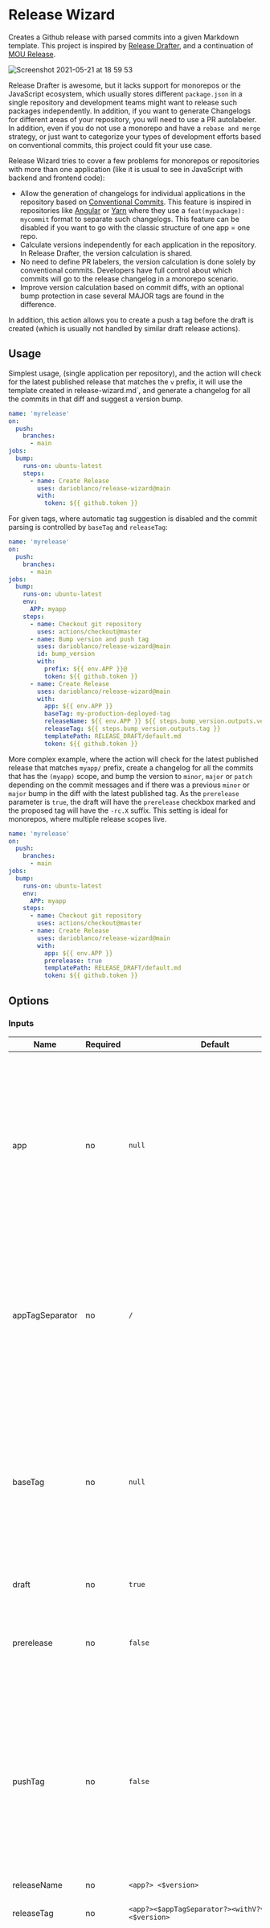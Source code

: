 # Release Wizard

Creates a Github release with parsed commits into a given Markdown template. This project is
inspired by [Release Drafter](https://github.com/marketplace/actions/release-drafter),
and a continuation of [MOU Release](https://github.com/minddocdev/mou-release-action).

![Screenshot 2021-05-21 at 18 59 53](https://user-images.githubusercontent.com/1042520/119172981-dea94d80-ba66-11eb-83a7-b4278b15d5ec.png)

Release Drafter is awesome, but it lacks support for monorepos or the JavaScript ecosystem, which
usually stores different `package.json` in a single repository and development teams might want
to release such packages independently. In addition, if you want to generate Changelogs for
different areas of your repository, you will need to use a PR autolabeler. In addition, even
if you do not use a monorepo and have a `rebase and merge` strategy, or just want to categorize
your types of development efforts based on conventional commits, this project could fit your
use case.

Release Wizard tries to cover a few problems for monorepos or repositories with more than one
application (like it is usual to see in JavaScript with backend and frontend code):

- Allow the generation of changelogs for individual applications in the repository based on
  [Conventional Commits](https://www.conventionalcommits.org/en/v1.0.0/). This feature is inspired
  in repositories like [Angular](https://github.com/angular/angular/commits/master) or
  [Yarn](https://github.com/yarnpkg/berry) where they use a `feat(mypackage): mycommit` format to
  separate such changelogs. This feature can be disabled if you want to go with the classic
  structure of one app = one repo.
- Calculate versions independently for each application in the repository. In Release Drafter, the
  version calculation is shared.
- No need to define PR labelers, the version calculation is done solely by conventional commits.
  Developers have full control about which commits will go to the release changelog in a monorepo
  scenario.
- Improve version calculation based on commit diffs, with an optional bump protection in case
  several MAJOR tags are found in the difference.

In addition, this action allows you to create a push a tag before the draft is created (which is
usually not handled by similar draft release actions).

## Usage

Simplest usage, (single application per repository), and the action will check for
the latest published release that matches the `v` prefix, it will use the template created in
release-wizard.md`, and generate a changelog for all the commits in that diff and suggest a version bump.

```yaml
name: 'myrelease'
on:
  push:
    branches:
      - main
jobs:
  bump:
    runs-on: ubuntu-latest
    steps:
      - name: Create Release
        uses: darioblanco/release-wizard@main
        with:
          token: ${{ github.token }}
```

For given tags, where automatic tag suggestion is disabled and the commit parsing is controlled
by `baseTag` and `releaseTag`:

```yaml
name: 'myrelease'
on:
  push:
    branches:
      - main
jobs:
  bump:
    runs-on: ubuntu-latest
    env:
      APP: myapp
    steps:
      - name: Checkout git repository
        uses: actions/checkout@master
      - name: Bump version and push tag
        uses: darioblanco/release-wizard@main
        id: bump_version
        with:
          prefix: ${{ env.APP }}@
          token: ${{ github.token }}
      - name: Create Release
        uses: darioblanco/release-wizard@main
        with:
          app: ${{ env.APP }}
          baseTag: my-production-deployed-tag
          releaseName: ${{ env.APP }} ${{ steps.bump_version.outputs.version }}
          releaseTag: ${{ steps.bump_version.outputs.tag }}
          templatePath: RELEASE_DRAFT/default.md
          token: ${{ github.token }}
```

More complex example, where the action will check for the latest published release that matches
`myapp/` prefix, create a changelog for all the commits that has the `(myapp)` scope,
and bump the version to `minor`, `major` or `patch` depending on the commit messages and if there
was a previous `minor` or `major` bump in the diff with the latest published tag.
As the `prerelease` parameter is `true`, the draft will have the `prerelease` checkbox marked and
the proposed tag will have the `-rc.X` suffix.
This setting is ideal for monorepos, where multiple release scopes live.

```yaml
name: 'myrelease'
on:
  push:
    branches:
      - main
jobs:
  bump:
    runs-on: ubuntu-latest
    env:
      APP: myapp
    steps:
      - name: Checkout git repository
        uses: actions/checkout@master
      - name: Create Release
        uses: darioblanco/release-wizard@main
        with:
          app: ${{ env.APP }}
          prerelease: true
          templatePath: RELEASE_DRAFT/default.md
          token: ${{ github.token }}
```

## Options

### Inputs

| Name            | Required | Default                                         | Description                                                                                                                                                                                                                                                                           |
| --------------- | -------- | ----------------------------------------------- | ------------------------------------------------------------------------------------------------------------------------------------------------------------------------------------------------------------------------------------------------------------------------------------- |
| app             | no       | `null`                                          | The name of the app involved in the release. Creates tag and render commits for a specific scope, based on the given app name. Scopes from commits are analyzed for commits that follow the Angular commit style, e.g. `<type>(<app>): my commit title` or `(<app>): my commit title` |
| appTagSeparator | no       | `/`                                             | The separator for the tags if `app` is given. For example, if `@` is provided, the version calculated for such app will be based on `myapp@myversion`. Defaults to `/`, as it is common to see the `myapp/myversion` format.                                                          |
| baseTag         | no       | `null`                                          | The tag that will be used as base for git commit comparison, instead of the automatic detection of latest published release. The commits will be formatted into a Markdown list and replaced into the `$CHANGES` variable for the given `templatePath` template file.                 |
| draft           | no       | `true`                                          | Publish release draft.                                                                                                                                                                                                                                                                |
| prerelease      | no       | `false`                                         | Mark release as prerelease when creating. This will ignore `major`, `minor` and `patch` bump suggestions and propose a [prerelease](https://github.com/npm/node-semver#prerelease-tags).                                                                                              |
| pushTag         | no       | `false`                                         | Creates and pushes the automatic calculated tag before creating the release. Useful if you want the action to handle tags for you when publishing drafts. By default, a release draft won't create the tag, which only happens when it is published.                                  |
| releaseName     | no       | `<app?> <$version>`                             | The title of the release                                                                                                                                                                                                                                                              |
| releaseTag      | no       | `<app?><$appTagSeparator?><withV?v:><$version>` | The git tag that belongs to the release.                                                                                                                                                                                                                                              |
| taskBaseUrl     | no       | `https://<mygithuborg>.atlassian.net/browse`    | The base url to append for a detected task (do not set a trailing `/`). By default, it will create a url based on your Github organization.                                                                                                                                           |
| taskPrefix      | no       | `JIR-`                                          | The prefix that identifies task ids in the commits.                                                                                                                                                                                                                                   |
| templatePath    | no       | `release-wizard.md`                             | The path for the Markdown template that will be used to create the release body, relative to `.github/`.                                                                                                                                                                              |
| token           | yes      |                                                 | The token to access Github's API.                                                                                                                                                                                                                                                     |
| withV           | no       | `true`                                          | Prefix the calculated version with `v`                                                                                                                                                                                                                                                |

### Outputs

| Name             | Description                                                                     |
| ---------------- | ------------------------------------------------------------------------------- |
| changes          | A JSON array with the list of commit sha that are involved in the release.      |
| new_tag          | The newly created tag that will reference the release.                          |
| new_version      | The newly created version that belongs to the tag.                              |
| html_url         | The browser url linking to Github's release.                                    |
| tasks            | A JSON array with the list of project management tasks involved in the release. |
| previous_tag     | The previously detected tag that was bumped by the action.                      |
| previous_version | The previously detected version that was bumped by the action.                  |
| pull_requests    | A JSON array with the list of Github pull requests involved in the release.     |
| release_id       | The release id given by Github's API.                                           |
| upload_url       | The url used for uploading release artifacts.                                   |

## Template

Create a Markdown template that will be used for the release body. Reference it with the
`templatePath` input. For example:

```md
# $APP $VERSION release

## Changelog

$CHANGES

## JIRA Tasks

$TASKS

## Pull Requests

$PULL_REQUESTS

## Checklist

- [ ] Check 1

  - [ ] Check 1.2

- [ ] Check 2

## Stakeholders

- [ ] Stakeholder 1
- [ ] Stakeholder 2
```

### Template variables

The action will replace the following variables:

- `$APP`: the `app` input.
- `$VERSION`: the updated version without `tagPrefix`.
- `$CHANGES`: the rendered list of commit messages. See [commit format](#commit-format).
  Commits will be detected if a `baseRef` is given or if another previous (and matching) tag was
  pushed to the repository and its release was published (automatic detection).
- `$TASKS`: the bullet list of detected tasks. See [task format](#task-format).
- `$PULL_REQUESTS`: the list of Github PRs. See [PR format](#pr-format).
- `$CONTRIBUTORS`: the list of authors for the release diff.

#### Commit format

If your commits follow the expected [commit style](#commit-types)
the action will automatically categorize them in `$CHANGES` like in the following example:

![Screenshot 2021-05-21 at 19 19 34](https://user-images.githubusercontent.com/1042520/119175133-c0911c80-ba69-11eb-8b59-47a623ce792a.png)

In this case, all commits that will be added to the production release are displayed here. The ones
that did not follow any commit style where at the top of the changelog without a category.

If the `app` input is given, commits that only have the `(<app>)` scope will be shown.
Being `<app>` the input given to the action.

Of course, in case you do not want to follow a specific commit style at all,
all changes will rendered without any fancy categorization:

![Screenshot 2021-05-21 at 19 19 46](https://user-images.githubusercontent.com/1042520/119175166-c7b82a80-ba69-11eb-8540-986c763d19b9.png)

#### Task format

Tasks are detected with the given `taskPrefix` and the hyperlink is created with `taskBaseUrl`.
If none of these parameters are given, a default `JIRA-` prefix and
`https://<REPO_ORG>.atlassian.net/browse` values are used.

The output is a bullet list:

![Screenshot 2021-05-21 at 19 19 56](https://user-images.githubusercontent.com/1042520/119175185-cd157500-ba69-11eb-9ac2-a3da83591058.png)

#### PR format

In addition, you can render project management tasks and PRs. The PR rendering follows Github's
format (where squash and rebase commits output `(#<PR_ID>)`).

![Screenshot 2021-05-21 at 19 20 05](https://user-images.githubusercontent.com/1042520/119175206-d272bf80-ba69-11eb-8f78-2892e7f31b4c.png)

## Commit style

In case you want to take full power of changelog categories, the action offers a way to classify
them in the release body.

### Commit Message Conventions

The commit style follows [Conventional Commits](https://www.conventionalcommits.org/),
and is able to group changes in the changelog if some specific types are given.

#### Type

The following commit _types_ are detected (using `<type>:` or `<type>(<scope>):` at
the beginning of the commit message or in the Github squash line):

- `feat`: a new feature
- `fix`: a bug fix
- `perf`: a code change that improves performance
- `docs`: documentation only changes
- `style`: changes that do not affect the meaning of the code (lint changes)
- `refactor`: a code change that neither fixes a bug nor adds a feature
- `test`: adding missing tests or correcting existing tests
- `chore`: changes that affect the system or external development dependencies
- `build`: as an alternative to `chore`, but with very similar m eaning
  (updated in `Angular` commit style)
- `ci`: changes for CI configuration files and scripts

#### Scope

The _scope_ is required when an `app` is given, in order to only generate a changelog
for those commits that belong to the specific app. Therefore, all relevant commit messages
should have the `<type>(<scope>):` or `(<scope>):` format
(though the latter is not considered a conventional commit).
Scope should be equal to the given `app` input.

### Automatic semantic version type detection

By default, all release versions will be bumped using `PATCH`. Therefore, this action defines
different logic to bump using `MINOR` and `MAJOR`.

#### `MINOR` bumps

If there is a `feat` in the commit diff between the latest published release and the current one,
the action will suggest a `MINOR` release bump. This release type should only be used when new
features are deployed to production.

As an alternative, it will also do a `MINOR` bump if there is a `#MINOR` string found
in any commit message from the diff.

#### `MAJOR` bumps

If there is a `#MAJOR` string found in any commit message from the diff, the action will suggest
a `MAJOR` release bump. As this release type involves backwards incompatible changes, the behavior
should be fully controlled by the user.

## Development

Install dependencies

```bash
yarn
```

Compile typescript

```bash
yarn build
```

Lint code

```bash
yarn lint
```

Run the tests

```bash
yarn test
```

